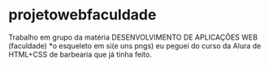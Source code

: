 # projetowebfaculdade
Trabalho em grupo da matéria DESENVOLVIMENTO DE APLICAÇÕES WEB (faculdade) *o esqueleto em si(e uns pngs) eu peguei do curso da Alura de HTML+CSS de barbearia que já tinha feito.
